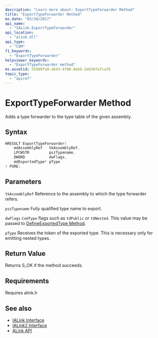 ```yaml
---
description: "Learn more about: ExportTypeForwarder Method"
title: "ExportTypeForwarder Method"
ms.date: "03/30/2017"
api_name:
  - "IALink.ExportTypeForwarder"
api_location:
  - "alink.dll"
api_type:
  - "COM"
f1_keywords:
  - "ExportTypeForwarder"
helpviewer_keywords:
  - "ExportTypeForwarder method"
ms.assetid: 55989fa9-ab43-4f08-8eb6-2eb56fa7ca76
topic_type:
  - "apiref"
---
```

# ExportTypeForwarder Method

Adds a type forwarder to the type table of the given assembly.

## Syntax

```cpp
HRESULT ExportTypeForwarder(
    mdAssemblyRef   tkAssemblyRef,
    LPCWSTR         pszTypename,
    DWORD           dwFlags,
    mdExportedType* pType
) PURE;
```

## Parameters

 `tkAssemblyRef`
 Reference to the assembly to which the type forwarder refers.

 `pszTypename`
 Fully qualified type name to export.

 `dwFlags`
 `ComType` flags such as `tdPublic` or `tdNested`. This value may be passed to [DefineExportedType Method](../../../core/unmanaged-apis/metadata/imetadataassemblyemit-defineexportedtype-method.md).

 `pType`
 Receives the token of the exported type. This is necessary only for emitting nested types.

## Return Value

 Returns S_OK if the method succeeds.

## Requirements

 Requires alink.h

## See also

- [IALink Interface](ialink-interface.md)
- [IALink2 Interface](ialink2-interface.md)
- [ALink API](index.md)
